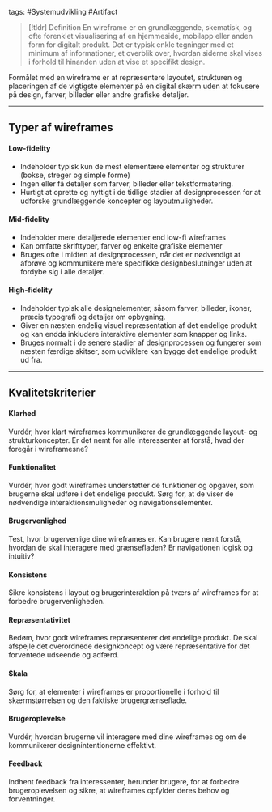 tags: #Systemudvikling #Artifact
> [!tldr] Definition
> En wireframe er en grundlæggende, skematisk, og ofte forenklet visualisering af en hjemmeside, mobilapp eller anden form for digitalt produkt. Det er typisk enkle tegninger med et minimum af informationer, et overblik over, hvordan siderne skal vises i forhold til hinanden uden at vise et specifikt design.

Formålet med en wireframe er at repræsentere layoutet, strukturen og placeringen af de vigtigste elementer på en digital skærm uden at fokusere på design, farver, billeder eller andre grafiske detaljer.

---

## Typer af wireframes
#### Low-fidelity
- Indeholder typisk kun de mest elementære elementer og strukturer (bokse, streger og simple forme)
- Ingen eller få detaljer som farver, billeder eller tekstformatering.
- Hurtigt at oprette og nyttigt i de tidlige stadier af designprocessen for at udforske grundlæggende koncepter og layoutmuligheder.
#### Mid-fidelity
- Indeholder mere detaljerede elementer end low-fi wireframes
- Kan omfatte skrifttyper, farver og enkelte grafiske elementer
- Bruges ofte i midten af designprocessen, når det er nødvendigt at afprøve og kommunikere mere specifikke designbeslutninger uden at fordybe sig i alle detaljer.

#### High-fidelity
- Indeholder typisk alle designelementer, såsom farver, billeder, ikoner, præcis typografi og detaljer om opbygning.
- Giver en næsten endelig visuel repræsentation af det endelige produkt og kan endda inkludere interaktive elementer som knapper og links.
- Bruges normalt i de senere stadier af designprocessen og fungerer som næsten færdige skitser, som udviklere kan bygge det endelige produkt ud fra.

---

## Kvalitetskriterier
#### Klarhed
Vurdér, hvor klart wireframes kommunikerer de grundlæggende layout- og strukturkoncepter. Er det nemt for alle interessenter at forstå, hvad der foregår i wireframesne?
#### Funktionalitet
Vurdér, hvor godt wireframes understøtter de funktioner og opgaver, som brugerne skal udføre i det endelige produkt. Sørg for, at de viser de nødvendige interaktionsmuligheder og navigationselementer.
#### Brugervenlighed
Test, hvor brugervenlige dine wireframes er. Kan brugere nemt forstå, hvordan de skal interagere med grænsefladen? Er navigationen logisk og intuitiv?
#### Konsistens
Sikre konsistens i layout og brugerinteraktion på tværs af wireframes for at forbedre brugervenligheden.
#### Repræsentativitet
Bedøm, hvor godt wireframes repræsenterer det endelige produkt. De skal afspejle det overordnede designkoncept og være repræsentative for det forventede udseende og adfærd.
#### Skala
Sørg for, at elementer i wireframes er proportionelle i forhold til skærmstørrelsen og den faktiske brugergrænseflade.
#### Brugeroplevelse
Vurdér, hvordan brugerne vil interagere med dine wireframes og om de kommunikerer designintentionerne effektivt.
#### Feedback
Indhent feedback fra interessenter, herunder brugere, for at forbedre brugeroplevelsen og sikre, at wireframes opfylder deres behov og forventninger.